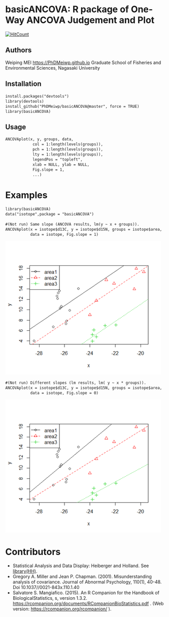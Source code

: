 # basicANCOVA: R package of One-Way ANCOVA Judgement and Plot

[![HitCount](http://hits.dwyl.io/PhDMeiwp/basicANCOVA.svg)](http://hits.dwyl.io/PhDMeiwp/basicANCOVA)

## Authors

Weiping MEI https://PhDMeiwp.github.io
Graduate School of Fisheries and Environmental Sciences, Nagasaki University

## Installation

	install.packages("devtools")
	library(devtools)   
	install_github("PhDMeiwp/basicANCOVA@master", force = TRUE)
	library(basicANCOVA)


## Usage

    ANCOVAplot(x, y, groups, data, 
       			col = 1:length(levels(groups)),
       			pch = 1:length(levels(groups)),
       			lty = 1:length(levels(groups)),
       			legendPos = "topleft",
				xlab = NULL, ylab = NULL, 
				Fig.slope = 1,
       			...)


# Examples
	

    library(basicANCOVA)
    data("isotope",package = "basicANCOVA")

    #(Not run) Same slope (ANCOVA results, lm(y ~ x + groups)).    
    ANCOVAplot(x = isotope$d13C, y = isotope$d15N, groups = isotope$area, 
			   data = isotope, Fig.slope = 1)

 <img src="docs/images/Fig.slope1.png" width="490" align= center/>
   
    #(Not run) Different slopes (lm results, lm( y ~ x * groups)).     
    ANCOVAplot(x = isotope$d13C, y = isotope$d15N, groups = isotope$area, 
			   data = isotope, Fig.slope = 0)

 <img src="docs/images/Fig.slope0.png" width="490" align= center/>
 
 # Contributors
 
 - Statistical Analysis and Data Display: Heiberger and Holland. See [library(HH)](https://github.com/cran/HH/blob/master/R/ancovaplot.R#subset=(cc==cci)).
 - Gregory A. Miller and Jean P. Chapman. (2001). Misunderstanding analysis of covariance. Journal of Abnormal Psychology, 110(1), 40-48. Doi 10.1037//0021-843x.110.1.40
 - Salvatore S. Mangiafico. (2015). An R Companion for the Handbook of BiologicalStatistics, s, version 1.3.2. https://rcompanion.org/documents/RCompanionBioStatistics.pdf . (Web version: https://rcompanion.org/rcompanion/ ).
